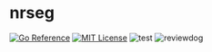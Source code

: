 nrseg
===
[![Go Reference](https://pkg.go.dev/badge/github.com/budougumi0617/nrseg.svg)](https://pkg.go.dev/github.com/budougumi0617/nrseg)
[![MIT License](http://img.shields.io/badge/license-MIT-blue.svg?style=flat-square)](LICENSE)
![test](https://github.com/budougumi0617/nrseg/workflows/test/badge.svg)
![reviewdog](https://github.com/budougumi0617/nrseg/workflows/reviewdog/badge.svg)



